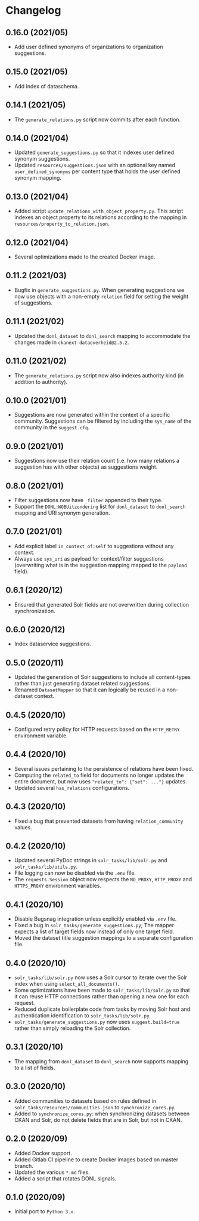 # Changelog

## 0.16.0 (2021/05)

- Add user defined synonyms of organizations to organization suggestions.

## 0.15.0 (2021/05)

- Add index of dataschema.

## 0.14.1 (2021/05)

- The `generate_relations.py` script now commits after each function.

## 0.14.0 (2021/04)

- Updated `generate_suggestions.py` so that it indexes user defined synonym suggestions.
- Updated `resources/suggestions.json` with an optional key named `user_defined_synonyms` per content type that holds the user defined synonym mapping.

## 0.13.0 (2021/04)

- Added script `update_relations_with_object_property.py`. This script indexes an object property to its relations according to the mapping in `resources/property_to_relation.json`.

## 0.12.0 (2021/04)

- Several optimizations made to the created Docker image.

## 0.11.2 (2021/03)

- Bugfix in `generate_suggestions.py`. When generating suggestions we now use objects with a non-empty `relation` field for setting the weight of suggestions.

## 0.11.1 (2021/02)

- Updated the `donl_dataset` to `donl_search` mapping to accommodate the changes made in `ckanext-dataoverheid@2.5.2`.

## 0.11.0 (2021/02)

- The `generate_relations.py` script now also indexes authority kind (in addition to authority).

## 0.10.0 (2021/01)

- Suggestions are now generated within the context of a specific community. Suggestions can be filtered by including the `sys_name` of the community in the `suggest.cfq`.

## 0.9.0 (2021/01)

- Suggestions now use their relation count (i.e. how many relations a suggestion has with other objects) as suggestions weight.

## 0.8.0 (2021/01)

- Filter suggestions now have `_filter` appended to their type.
- Support the `DONL:WOBUitzondering` list for `donl_dataset` to `donl_search` mapping and URI synonym generation.

## 0.7.0 (2021/01)

- Add explicit label `in_context_of:self` to suggestions without any context.
- Always use `sys_uri` as payload for context/filter suggestions (overwriting what is in the suggestion mapping mapped to the `payload` field).

## 0.6.1 (2020/12)

- Ensured that generated Solr fields are not overwritten during collection synchronization.

## 0.6.0 (2020/12)

- Index dataservice suggestions.

## 0.5.0 (2020/11)

- Updated the generation of Solr suggestions to include all content-types rather than just generating dataset related suggestions.
- Renamed `DatasetMapper` so that it can logically be reused in a non-dataset context.

## 0.4.5 (2020/10)

- Configured retry policy for HTTP requests based on the `HTTP_RETRY` environment variable.

## 0.4.4 (2020/10)

- Several issues pertaining to the persistence of relations have been fixed.
- Computing the `related_to` field for documents no longer updates the entire document, but now uses ```"related_to": {"set": ..."}``` updates.
- Updated several `has_relations` configurations.

## 0.4.3 (2020/10)
- Fixed a bug that prevented datasets from having `relation_community` values.

## 0.4.2 (2020/10)

- Updated several PyDoc strings in `solr_tasks/lib/solr.py` and `solr_tasks/lib/utils.py`.
- File logging can now be disabled via the `.env` file.
- The `requests.Session` object now respects the `NO_PROXY`, `HTTP_PROXY` and `HTTPS_PROXY` environment variables.

## 0.4.1 (2020/10)

- Disable Bugsnag integration unless explicitly enabled via `.env` file.
- Fixed a bug in `solr_tasks/generate_suggestions.py`; The mapper expects a list of target fields now instead of only one target field.
- Moved the dataset title suggestion mappings to a separate configuration file.

## 0.4.0 (2020/10)

- `solr_tasks/lib/solr.py` now uses a Solr cursor to iterate over the Solr index when using `select_all_documents()`.
- Some optimizations have been made to `solr_tasks/lib/solr.py` so that it can reuse HTTP connections rather than opening a new one for each request.
- Reduced duplicate boilerplate code from tasks by moving Solr host and authentication identification to `solr_tasks/lib/solr.py`.
- `solr_tasks/generate_suggestions.py` now uses `suggest.build=true` rather than simply reloading the Solr collection.

## 0.3.1 (2020/10)

- The mapping from `donl_dataset` to `donl_search` now supports mapping to a list of fields.

## 0.3.0 (2020/10)

- Added communities to datasets based on rules defined in `solr_tasks/resources/communities.json` to `synchronize_cores.py`.
- Added to `synchronize_cores.py`: when synchronizing datasets between CKAN and Solr, do not delete fields that are in Solr, but not in CKAN.

## 0.2.0 (2020/09)

- Added Docker support.
- Added Gitlab CI pipeline to create Docker images based on master branch.
- Updated the various `*.md` files.
- Added a script that rotates DONL signals.

## 0.1.0 (2020/09)

- Initial port to `Python 3.x`.
